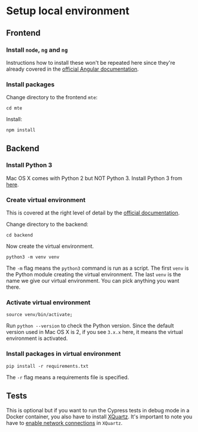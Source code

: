 # Setup local environment

## Frontend

### Install `node`, `ng` and `ng`

Instructions how to install these won't be repeated here since they're already covered in the [official Angular documentation](https://angular.io/guide/setup-local).

### Install packages

Change directory to the frontend `mte`:

```
cd mte
```

Install:

```
npm install
```

## Backend

### Install Python 3

Mac OS X comes with Python 2 but NOT Python 3. Install Python 3 from [here](https://www.python.org/downloads/).

### Create virtual environment

This is covered at the right level of detail by the [official documentation](https://docs.python.org/3/tutorial/venv.html).

Change directory to the backend:

```
cd backend
```

Now create the virtual environment.

```
python3 -m venv venv
```

The `-m` flag means the `python3` command is run as a script. The first `venv` is the Python module creating the virtual environment. The last `venv` is the name we give our virtual environment. You can pick anything you want there.

### Activate virtual environment

```
source venv/bin/activate;
```

Run `python --version` to check the Python version. Since the default version used in Mac OS X is 2, if you see `3.x.x` here, it means the virtual environment is activated.

### Install packages in virtual environment

```
pip install -r requirements.txt
```

The `-r` flag means a requirements file is specified.

## Tests

This is optional but if you want to run the Cypress tests in debug mode in a Docker container, you also have to install [XQuartz](https://www.xquartz.org/). It's important to note you have to [enable network connections](https://gist.github.com/cschiewek/246a244ba23da8b9f0e7b11a68bf3285) in `XQuartz`.